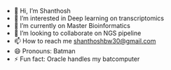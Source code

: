 - 👋 Hi, I’m Shanthosh
- 👀 I’m interested in Deep learning on transcriptomics 
- 🌱 I’m currently on Master Bioinformatics
- 💞️ I’m looking to collaborate on NGS pipeline
- 📫 How to reach me shanthoshbw30@gmail.com
- 😄 Pronouns: Batman
- ⚡ Fun fact: Oracle handles my batcomputer

<!---
Shanthoshbw30/Shanthoshbw30 is a ✨ special ✨ repository because its `README.md` (this file) appears on your GitHub profile.
You can click the Preview link to take a look at your changes.
--->

